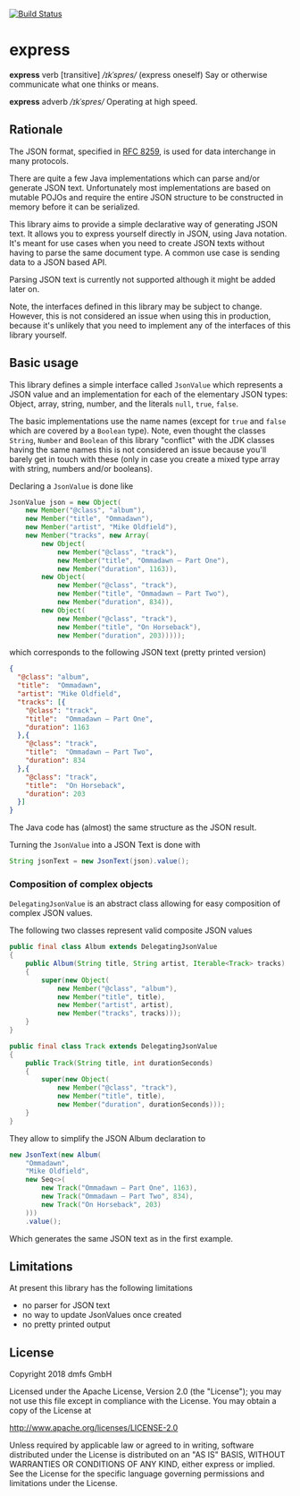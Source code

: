 [![Build Status](https://travis-ci.org/dmfs/express.svg?branch=master)](https://travis-ci.org/dmfs/express)

# express

**express** verb [transitive] _/ɪkˈspres/_ (express oneself) Say or otherwise communicate what one thinks or means. 

**express** adverb _/ɪkˈspres/_ Operating at high speed. 

## Rationale

The JSON format, specified in [RFC 8259](https://tools.ietf.org/html/rfc8259), is used for data interchange in many protocols.

There are quite a few Java implementations which can parse and/or generate JSON text. Unfortunately most implementations
are based on mutable POJOs and require the entire JSON structure to be constructed in memory before it can be serialized.

This library aims to provide a simple declarative way of generating JSON text. It allows you to express yourself directly in JSON, using Java notation.
It's meant for use cases when you need to create JSON texts without having to parse the same document type. A common use case is sending data to a JSON based API.

Parsing JSON text is currently not supported although it might be added later on.

Note, the interfaces defined in this library may be subject to change. However, this is not considered an issue when using this in production, because
it's unlikely that you need to implement any of the interfaces of this library yourself. 

## Basic usage

This library defines a simple interface called `JsonValue` which represents a JSON value and an implementation for each of the elementary
JSON types: Object, array, string, number, and the literals `null`, `true`, `false`.

The basic implementations use the name names (except for `true` and `false` which are covered by a `Boolean` type). Note, even thought the classes
`String`, `Number` and `Boolean` of this library "conflict" with the JDK classes having the same names this is not considered an issue because you'll
barely get in touch with these (only in case you create a mixed type array with string, numbers and/or booleans).  

Declaring a `JsonValue` is done like

```java
JsonValue json = new Object(
    new Member("@class", "album"),
    new Member("title", "Ommadawn"),
    new Member("artist", "Mike Oldfield"),
    new Member("tracks", new Array(
        new Object(
            new Member("@class", "track"),
            new Member("title", "Ommadawn – Part One"),
            new Member("duration", 1163)),
        new Object(
            new Member("@class", "track"),
            new Member("title", "Ommadawn – Part Two"),
            new Member("duration", 834)),
        new Object(
            new Member("@class", "track"),
            new Member("title", "On Horseback"),
            new Member("duration", 203)))));
```  

which corresponds to the following JSON text (pretty printed version)

```JSON
{
  "@class": "album",
  "title":  "Ommadawn",
  "artist": "Mike Oldfield",
  "tracks": [{
    "@class": "track",
    "title":  "Ommadawn – Part One",
    "duration": 1163
  },{
    "@class": "track",
    "title":  "Ommadawn – Part Two",
    "duration": 834
  },{
    "@class": "track",
    "title":  "On Horseback",
    "duration": 203
  }]
}
```

The Java code has (almost) the same structure as the JSON result.

Turning the `JsonValue` into a JSON Text is done with

```java
String jsonText = new JsonText(json).value();
```

### Composition of complex objects

`DelegatingJsonValue` is an abstract class allowing for easy composition of complex JSON values.

The following two classes represent valid composite JSON values

```java
public final class Album extends DelegatingJsonValue
{
    public Album(String title, String artist, Iterable<Track> tracks)
    {
        super(new Object(
            new Member("@class", "album"),
            new Member("title", title),
            new Member("artist", artist),
            new Member("tracks", tracks)));
    }
}

public final class Track extends DelegatingJsonValue
{
    public Track(String title, int durationSeconds)
    {
        super(new Object(
            new Member("@class", "track"),
            new Member("title", title),
            new Member("duration", durationSeconds)));
    }
}
```

They allow to simplify the JSON Album declaration to
```java
new JsonText(new Album(
    "Ommadawn",
    "Mike Oldfield",
    new Seq<>(
        new Track("Ommadawn – Part One", 1163),
        new Track("Ommadawn – Part Two", 834),
        new Track("On Horseback", 203)
    )))
    .value();
```

Which generates the same JSON text as in the first example.

## Limitations

At present this library has the following limitations

* no parser for JSON text
* no way to update JsonValues once created
* no pretty printed output


## License

Copyright 2018 dmfs GmbH

Licensed under the Apache License, Version 2.0 (the "License");
you may not use this file except in compliance with the License.
You may obtain a copy of the License at

   http://www.apache.org/licenses/LICENSE-2.0

Unless required by applicable law or agreed to in writing, software
distributed under the License is distributed on an "AS IS" BASIS,
WITHOUT WARRANTIES OR CONDITIONS OF ANY KIND, either express or implied.
See the License for the specific language governing permissions and
limitations under the License.
